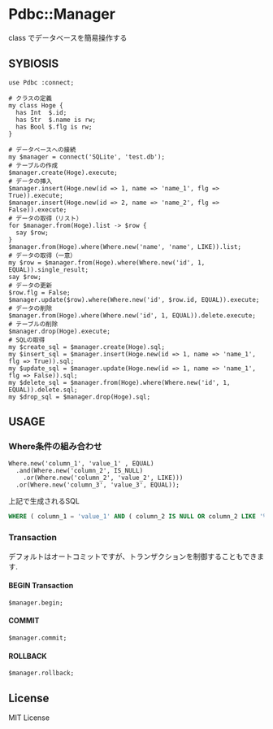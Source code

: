# Pdbc::Manager

class でデータベースを簡易操作する

## SYBIOSIS
```perl6
use Pdbc :connect;

# クラスの定義
my class Hoge {
  has Int  $.id;
  has Str  $.name is rw;
  has Bool $.flg is rw;
}

# データベースへの接続
my $manager = connect('SQLite', 'test.db');
# テーブルの作成
$manager.create(Hoge).execute;
# データの挿入
$manager.insert(Hoge.new(id => 1, name => 'name_1', flg => True)).execute;
$manager.insert(Hoge.new(id => 2, name => 'name_2', flg => False)).execute;
# データの取得（リスト）
for $manager.from(Hoge).list -> $row {
  say $row;
}
$manager.from(Hoge).where(Where.new('name', 'name', LIKE)).list;
# データの取得（一意）
my $row = $manager.from(Hoge).where(Where.new('id', 1, EQUAL)).single_result;
say $row;
# データの更新
$row.flg = False;
$manager.update($row).where(Where.new('id', $row.id, EQUAL)).execute;
# データの削除
$manager.from(Hoge).where(Where.new('id', 1, EQUAL)).delete.execute;
# テーブルの削除
$manager.drop(Hoge).execute;
# SQLの取得
my $create_sql = $manager.create(Hoge).sql;
my $insert_sql = $manager.insert(Hoge.new(id => 1, name => 'name_1', flg => True)).sql;
my $update_sql = $manager.update(Hoge.new(id => 1, name => 'name_1', flg => False)).sql;
my $delete_sql = $manager.from(Hoge).where(Where.new('id', 1, EQUAL)).delete.sql;
my $drop_sql = $manager.drop(Hoge).sql;
```

## USAGE
### Where条件の組み合わせ
```perl6
Where.new('column_1', 'value_1' , EQUAL)
  .and(Where.new('column_2', IS_NULL)
    .or(Where.new('column_2', 'value_2', LIKE)))
  .or(Where.new('column_3', 'value_3', EQUAL));
```
上記で生成されるSQL
```sql
WHERE ( column_1 = 'value_1' AND ( column_2 IS NULL OR column_2 LIKE '%value_2%' ) AND column_3 = 'value_3' )
```
### Transaction
デフォルトはオートコミットですが、トランザクションを制御することもできます.
#### BEGIN Transaction
```perl6
$manager.begin;
```
#### COMMIT
```perl6
$manager.commit;
```
#### ROLLBACK
```perl6
$manager.rollback;
```

## License
MIT License
